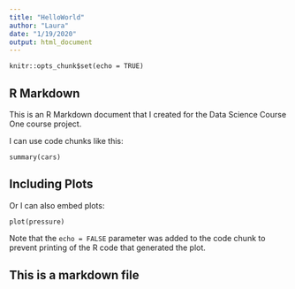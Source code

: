 ```yaml
---
title: "HelloWorld"
author: "Laura"
date: "1/19/2020"
output: html_document
---
```


```{r setup, include=FALSE}
knitr::opts_chunk$set(echo = TRUE)
```

## R Markdown

This is an R Markdown document that I created for the Data Science Course One course project. 

I can use code chunks like this:

```{r cars}
summary(cars)
```

## Including Plots

Or I can also embed plots:

```{r pressure, echo=FALSE}
plot(pressure)
```

Note that the `echo = FALSE` parameter was added to the code chunk to prevent printing of the R code that generated the plot.

## This is a markdown file

